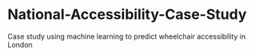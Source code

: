 # National-Accessibility-Case-Study
Case study using machine learning to predict wheelchair accessibility in London
